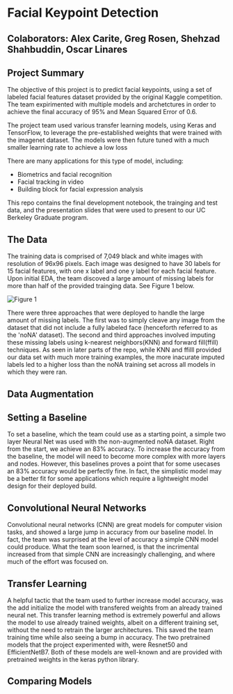 # Facial Keypoint Detection 

## Colaborators: Alex Carite, Greg Rosen, Shehzad Shahbuddin, Oscar Linares


## Project Summary 
The objective of this project is to predict facial keypoints, using a set of labeled facial features dataset provided by the original Kaggle competition. The team expirimented with multiple models and archetctures in order to achieve the final accuracy of 95% and Mean Squared Error of 0.6. 

The project team used various transfer learning models, using Keras and TensorFlow, to leverage the pre-established weights that were trained with the imagenet dataset. The models were then future tuned with a much smaller learning rate to achieve a low loss

There are many applications for this type of model, including:
 - Biometrics and facial recognition
 - Facial tracking in video
 - Building block for facial expression analysis 

This repo contains the final development notebook, the trainging and test data, and the presentation slides that were used to present to our UC Berkeley Graduate program.


## The Data 
The training data is comprised of 7,049 black and white images with resolution of 96x96 pixels. Each image was designed to have 30 labels for 15 facial features, with one x label and one y label for each facial feature. Upon initial EDA, the team discoved a large amount of missing labels for more than half of the provided trainging data. See Figure 1 below. 

![Figure 1](https://github.com/[amcarite]/[facial_keypoint_detection]/blob/[main]/image.jpg?raw=true)

There were three approaches that were deployed to handle the large amount of missing labels. The first was to simply cleave any image from the dataset that did not include a fully labeled face (henceforth referred to as the 'noNA' dataset). The second and third approaches involved imputing these missing labels using k-nearest neighbors(KNN) and forward fill(ffill) techniques. As seen in later parts of the repo, while KNN and ffilll provided our data set with much more training examples, the more inacurate imputed labels led to a higher loss than the noNA training set across all models in which they were ran. 

## Data Augmentation

## Setting a Baseline

To set a baseline, which the team could use as a starting point, a simple two layer Neural Net was used with the non-augmented noNA dataset. Right from the start, we achieve an 83% accuracy. To increase the accuracy from the baseline, the model will need to become more complex with more layers and nodes. However, this baselines proves a point that for some usecases an 83% accuracy would be perfectly fine. In fact, the simplistic model may be a better fit for some applications which require a lightweight model design for their deployed build. 

## Convolutional Neural Networks

Convolutional neural networks (CNN) are great models for computer vision tasks, and showed a large jump in accuracy from our baseline model. In fact, the team was surprised at the level of accuracy a simple CNN model could produce. What the team soon learned, is that the incrimental increased from that simple CNN are increasingly challenging, and where much of the effort was focused on. 

## Transfer Learning

A helpful tactic that the team used to further increase model accuracy, was the add initialize the model with transfered weights from an already trained neural net. This transfer learning method is extremely powerful and allows the model to use already trained weights, albeit on a different training set, without the need to retrain the larger architectures. This saved the team training time while also seeing a bump in accuracy. The two pretrained models that the project experimented with, were Resnet50 and EfficientNetB7. Both of these models are well-known and are provided with pretrained weights in the keras python library.

## Comparing Models

